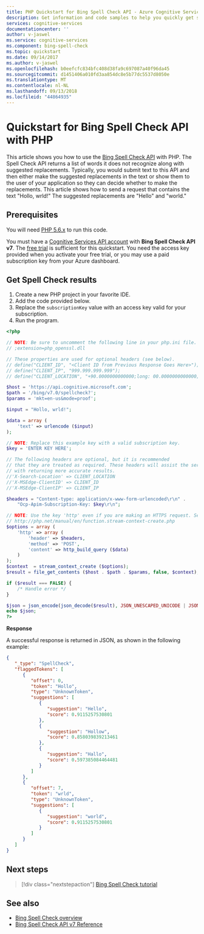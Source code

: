 ```yaml
---
title: PHP Quickstart for Bing Spell Check API - Azure Cognitive Services | Microsoft Docs
description: Get information and code samples to help you quickly get started using the Bing Spell Check API in Microsoft Cognitive Services on Azure.
services: cognitive-services
documentationcenter: ''
author: v-jaswel
ms.service: cognitive-services
ms.component: bing-spell-check
ms.topic: quickstart
ms.date: 09/14/2017
ms.author: v-jaswel
ms.openlocfilehash: b0eefcfc834bfc408d38fa9c697087a40f96da45
ms.sourcegitcommit: d1451406a010fd3aa854dc8e5b77dc5537d8050e
ms.translationtype: MT
ms.contentlocale: nl-NL
ms.lasthandoff: 09/13/2018
ms.locfileid: "44864935"
---
```

# <a name="quickstart-for-bing-spell-check-api-with-php"></a>Quickstart for Bing Spell Check API with PHP 
<a name="HOLTop"></a>

This article shows you how to use the [Bing Spell Check API](https://azure.microsoft.com/services/cognitive-services/spell-check/) with PHP. The Spell Check API returns a list of words it does not recognize along with suggested replacements. Typically, you would submit text to this API and then either make the suggested replacements in the text or show them to the user of your application so they can decide whether to make the replacements. This article shows how to send a request that contains the text "Hollo, wrld!" The suggested replacements are "Hello" and "world."

## <a name="prerequisites"></a>Prerequisites

You will need [PHP 5.6.x](http://php.net/downloads.php) to run this code.

You must have a [Cognitive Services API account](https://docs.microsoft.com/azure/cognitive-services/cognitive-services-apis-create-account) with **Bing Spell Check API v7**. The [free trial](https://azure.microsoft.com/try/cognitive-services/#lang) is sufficient for this quickstart. You need the access key provided when you activate your free trial, or you may use a paid subscription key from your Azure dashboard.

## <a name="get-spell-check-results"></a>Get Spell Check results

1. Create a new PHP project in your favorite IDE.
2. Add the code provided below.
3. Replace the `subscriptionKey` value with an access key valid for your subscription.
4. Run the program.

```php
<?php

// NOTE: Be sure to uncomment the following line in your php.ini file.
// ;extension=php_openssl.dll

// These properties are used for optional headers (see below).
// define("CLIENT_ID", "<Client ID from Previous Response Goes Here>");
// define("CLIENT_IP", "999.999.999.999");
// define("CLIENT_LOCATION", "+90.0000000000000;long: 00.0000000000000;re:100.000000000000");

$host = 'https://api.cognitive.microsoft.com';
$path = '/bing/v7.0/spellcheck?';
$params = 'mkt=en-us&mode=proof';

$input = "Hollo, wrld!";

$data = array (
    'text' => urlencode ($input)
);

// NOTE: Replace this example key with a valid subscription key.
$key = 'ENTER KEY HERE';

// The following headers are optional, but it is recommended
// that they are treated as required. These headers will assist the service
// with returning more accurate results.
//'X-Search-Location' => CLIENT_LOCATION
//'X-MSEdge-ClientID' => CLIENT_ID
//'X-MSEdge-ClientIP' => CLIENT_IP

$headers = "Content-type: application/x-www-form-urlencoded\r\n" .
    "Ocp-Apim-Subscription-Key: $key\r\n";

// NOTE: Use the key 'http' even if you are making an HTTPS request. See:
// http://php.net/manual/en/function.stream-context-create.php
$options = array (
    'http' => array (
        'header' => $headers,
        'method' => 'POST',
        'content' => http_build_query ($data)
    )
);
$context  = stream_context_create ($options);
$result = file_get_contents ($host . $path . $params, false, $context);

if ($result === FALSE) {
    /* Handle error */
}

$json = json_encode(json_decode($result), JSON_UNESCAPED_UNICODE | JSON_PRETTY_PRINT);
echo $json;
?>
```

**Response**

A successful response is returned in JSON, as shown in the following example: 

```json
{
   "_type": "SpellCheck",
   "flaggedTokens": [
      {
         "offset": 0,
         "token": "Hollo",
         "type": "UnknownToken",
         "suggestions": [
            {
               "suggestion": "Hello",
               "score": 0.9115257530801
            },
            {
               "suggestion": "Hollow",
               "score": 0.858039839213461
            },
            {
               "suggestion": "Hallo",
               "score": 0.597385084464481
            }
         ]
      },
      {
         "offset": 7,
         "token": "wrld",
         "type": "UnknownToken",
         "suggestions": [
            {
               "suggestion": "world",
               "score": 0.9115257530801
            }
         ]
      }
   ]
}
```

## <a name="next-steps"></a>Next steps

> [!div class="nextstepaction"]
> [Bing Spell Check tutorial](../tutorials/spellcheck.md)

## <a name="see-also"></a>See also

- [Bing Spell Check overview](../proof-text.md)
- [Bing Spell Check API v7 Reference](https://docs.microsoft.com/rest/api/cognitiveservices/bing-spell-check-api-v7-reference)
